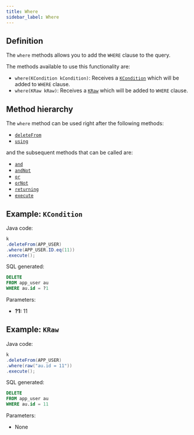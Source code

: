 ```yaml
---
title: Where
sidebar_label: Where
---
```


## Definition

The `where` methods allows you to add the `WHERE` clause to the query.

The methods available to use this functionality are:

- `where(KCondition kCondition)`: Receives a [`KCondition`](/docs/misc/kcondition/introduction) which will be added to `WHERE` clause.
- `where(KRaw kRaw)`: Receives a [`KRaw`](/docs/select-statement/select/introduction#7-kraw) which will be added to `WHERE` clause.

## Method hierarchy

The `where` method can be used right after the following methods:

- [`deleteFrom`](/docs/delete-statement/delete-from/)
- [`using`](/docs/delete-statement/using/)

and the subsequent methods that can be called are:

- [`and`](/docs/delete-statement/where/and)
- [`andNot`](/docs/delete-statement/where/and-not)
- [`or`](/docs/delete-statement/where/or)
- [`orNot`](/docs/delete-statement/where/or-not)
- [`returning`](/docs/delete-statement/returning)
- [`execute`](/docs/select-statement/select/)

## Example: `KCondition`

Java code:

```java
k
.deleteFrom(APP_USER)
.where(APP_USER.ID.eq(11))
.execute();
```

SQL generated:

```sql
DELETE
FROM app_user au
WHERE au.id = ?1
```

Parameters:

- **?1:** 11

## Example: `KRaw`

Java code:

```java
k
.deleteFrom(APP_USER)
.where(raw("au.id = 11"))
.execute();
```

SQL generated:

```sql
DELETE
FROM app_user au
WHERE au.id = 11
```

Parameters:

- None